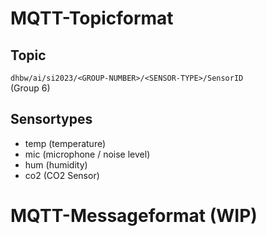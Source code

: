 # MQTT-Topicformat
## Topic 
`dhbw/ai/si2023/<GROUP-NUMBER>/<SENSOR-TYPE>/SensorID`  
(Group 6)

## Sensortypes
- temp (temperature)
- mic (microphone / noise level)
- hum (humidity)
- co2 (CO2 Sensor)

# MQTT-Messageformat (WIP)
